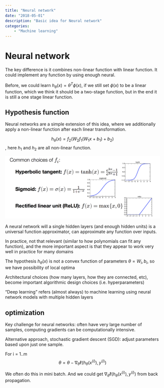 ```yaml
---
title: "Neural network"
date: "2018-05-01"
description: "Basic idea for Neural network"
categories:
    - "Machine learning"
---
```


# Neural network

The key difference is it combines non-linear function with linear function. It could implement any function by using enough neural.

Before, we could learn $h_\theta(x)=\theta^T\phi(x)$, if we still set $\phi(x)$ to be a linear function, which we think it should be a two-stage function, but in the end it is still a one stage linear function.

## Hypothesis function
Neural networks are a simple extension of this idea, where we additionally apply a non-linear function after each linear transformation.

$$h_\theta(x) = f_2(W_2f_1(W_1x+b_1)+b_2)$$, here $h_1$ and $h_2$ are all non-linear function.

![](pic/nl.png)

A neural network will a single hidden layers (and enough hidden units) is a universal function approximator, can approximate any function over inputs.

In practice, not that relevant (similar to how polynomials can fit any function), and the more important aspect is that they appear to work very well in practice for many domains

The hypothesis $h_\theta(x)$ is not a convex function of parameters $\theta={W_i,b_i}$, so we have possibility of local optima

Architectural choices (how many layers, how they are connected, etc), become important algorithmic design choices (i.e. hyperparameters)

“Deep learning” refers (almost always) to machine learning using neural network models with multiple hidden layers

## optimization

Key challenge for neural networks: often have very large number of samples, computing gradients can be computationally intensive.

Alternative approach, stochastic gradient descent (SGD): adjust
parameters based upon just one sample.


For i = 1..m
	$$\theta = \theta -\nabla_{\theta} \ell(h_\theta(x^{(i)}),y^{(i)})$$
	
We often do this in mini batch. And we could get $\nabla_{\theta} \ell(h_\theta(x^{(i)}),y^{(i)})$ from back propagation.
